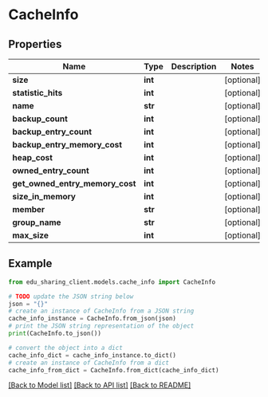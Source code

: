 # CacheInfo


## Properties

Name | Type | Description | Notes
------------ | ------------- | ------------- | -------------
**size** | **int** |  | [optional] 
**statistic_hits** | **int** |  | [optional] 
**name** | **str** |  | [optional] 
**backup_count** | **int** |  | [optional] 
**backup_entry_count** | **int** |  | [optional] 
**backup_entry_memory_cost** | **int** |  | [optional] 
**heap_cost** | **int** |  | [optional] 
**owned_entry_count** | **int** |  | [optional] 
**get_owned_entry_memory_cost** | **int** |  | [optional] 
**size_in_memory** | **int** |  | [optional] 
**member** | **str** |  | [optional] 
**group_name** | **str** |  | [optional] 
**max_size** | **int** |  | [optional] 

## Example

```python
from edu_sharing_client.models.cache_info import CacheInfo

# TODO update the JSON string below
json = "{}"
# create an instance of CacheInfo from a JSON string
cache_info_instance = CacheInfo.from_json(json)
# print the JSON string representation of the object
print(CacheInfo.to_json())

# convert the object into a dict
cache_info_dict = cache_info_instance.to_dict()
# create an instance of CacheInfo from a dict
cache_info_from_dict = CacheInfo.from_dict(cache_info_dict)
```
[[Back to Model list]](../README.md#documentation-for-models) [[Back to API list]](../README.md#documentation-for-api-endpoints) [[Back to README]](../README.md)


